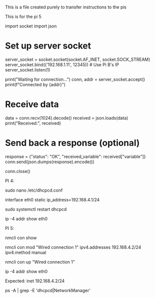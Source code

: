 This is a file created purely to transfer instructions to the pis

This is for the pi 5

import socket
import json

# Set up server socket

server_socket = socket.socket(socket.AF_INET, socket.SOCK_STREAM)
server_socket.bind(('192.168.1.11', 12345)) # Use Pi B's IP
server_socket.listen(1)

print("Waiting for connection...")
conn, addr = server_socket.accept()
print(f"Connected by {addr}")

# Receive data

data = conn.recv(1024).decode()
received = json.loads(data)
print("Received:", received)

# Send back a response (optional)

response = {"status": "OK", "received_variable": received["variable"]}
conn.send(json.dumps(response).encode())

conn.close()

PI 4:

sudo nano /etc/dhcpcd.conf

interface eth0
static ip_address=192.168.4.1/24

sudo systemctl restart dhcpcd

ip -4 addr show eth0

PI 5:

nmcli con show

nmcli con mod "Wired connection 1" ipv4.addresses 192.168.4.2/24 ipv4.method manual

nmcli con up "Wired connection 1"

ip -4 addr show eth0

Expected: inet 192.168.4.2/24

ps -A | grep -E 'dhcpcd|NetworkManager'
